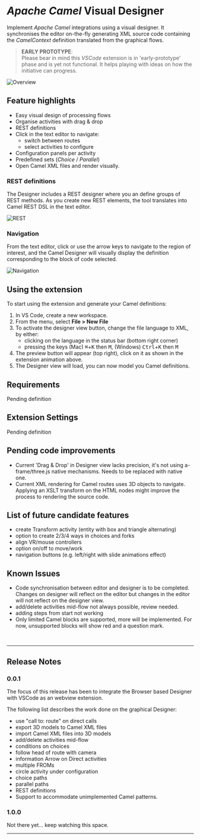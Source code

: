# *Apache Camel* Visual Designer

Implement *Apache Camel* integrations using a visual designer. It synchronises the editor on-the-fly generating XML source code containing the *CamelContext* definition translated from the graphical flows.

> **EARLY PROTOTYPE**: \
Please bear in mind this *VSCode* extension is in 'early-prototype' phase and is yet not functional. It helps playing with ideas on how the initiative can progress.


![Overview](https://github.com/designer-for-camel/camel-designer/blob/master/docs/images/readme/vs-extension.gif)


## Feature highlights

* Easy visual design of processing flows
* Organise activities with drag & drop
* REST definitions
* Click in the text editor to navigate:
  - switch between routes
  - select activities to configure
* Configuration panels per activity
* Predefined sets (*Choice* / *Parallel*)
* Open Camel XML files and render visually.

### REST definitions

The Designer includes a REST designer where you an define groups of REST methods. As you create new REST elements, the tool translates into Camel REST DSL in the text editor.

![REST](https://github.com/designer-for-camel/camel-designer/blob/master/docs/images/readme/vs-extension-rest.gif)

### Navigation

From the text editor, click or use the arrow keys to navigate to the region of interest, and the Camel Designer will visually display the definition corresponding to the block of code selected.

![Navigation](https://github.com/designer-for-camel/camel-designer/blob/master/docs/images/readme/vs-extension-navigation.gif)


## Using the extension

To start using the extension and generate your Camel definitions:

1. In VS Code, create a new workspace.
2. From the menu, select **File > New File**
3. To activate the designer view button, change the file language to XML, by either:
    - clicking on the language in the status bar (bottom right corner)
    - pressing the keys (Mac) <kbd>⌘</kbd>+<kbd>K</kbd> then <kbd>M</kbd>, (Windows) <kbd>Ctrl</kbd>+<kbd>K</kbd> then <kbd>M</kbd>
4. The preview button will appear (top right), click on it as shown in the extension animation above.
5. The Designer view will load, you can now model you Camel definitions.

## Requirements

  Pending definition

## Extension Settings

  Pending definition


## Pending code improvements

- Current 'Drag & Drop' in Designer view lacks precision, it's not using a-frame/three.js native mechanisms.
  Needs to be replaced with native one.
- Current XML rendering for Camel routes uses 3D objects to navigate.
  Applying an XSLT transform on the HTML nodes might improve the process to rendering the source code. 

## List of future candidate features

- create Transform activity (entity with box and triangle alternating)
- option to create 2/3/4 ways in choices and forks
- align VR/mouse controllers
- option on/off to move/work
- navigation buttons (e.g. left/right with slide animations effect) 

## Known Issues

- Code synchronisation between editor and designer is to be completed. Changes on designer will reflect on the editor but changes in the editor will not reflect on the designer view.
- add/delete activities mid-flow not always possible, review needed.
- adding steps from start not working
- Only limited Camel blocks are supported, more will be implemented. For now, unsupported blocks will show red and a question mark. 

</br>

---

## Release Notes

### 0.0.1

The focus of this release has been to integrate the Browser based Designer with VSCode as an webview extension.

The following list describes the work done on the graphical Designer:
- use "call to: route" on direct calls
- export 3D models to Camel XML files
- import Camel XML files into 3D models
- add/delete activities mid-flow
- conditions on choices
- follow head of route with camera
- information Arrow on Direct activities
- multiple FROMs
- circle activity under configuration
- choice paths
- parallel paths
- REST definitions
- Support to accommodate unimplemented Camel patterns.

### 1.0.0

Not there yet... keep watching this space.

---

